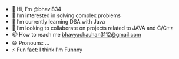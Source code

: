 - 👋 Hi, I’m @bhavi834
- 👀 I’m interested in solving complex problems 
- 🌱 I’m currently learning DSA with Java
- 💞️ I’m looking to collaborate on projects related to JAVA and C/C++
- 📫 How to reach me bhavyachauhan3112@gmail.com
- 😄 Pronouns: ...
- ⚡ Fun fact: I think I'm Funnny 

<!---
bhavi834/bhavi834 is a ✨ special ✨ repository because its `README.md` (this file) appears on your GitHub profile.
You can click the Preview link to take a look at your changes.
--->
